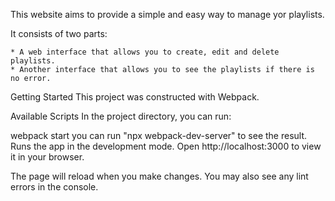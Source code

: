 This website aims to provide a simple and easy way to manage yor playlists.

It consists of two parts:

    * A web interface that allows you to create, edit and delete playlists.
    * Another interface that allows you to see the playlists if there is no error.

Getting Started
This project was constructed with Webpack.

Available Scripts
In the project directory, you can run:

webpack start
you can run "npx webpack-dev-server" to see the result.
Runs the app in the development mode.
Open http://localhost:3000 to view it in your browser.

The page will reload when you make changes.
You may also see any lint errors in the console.